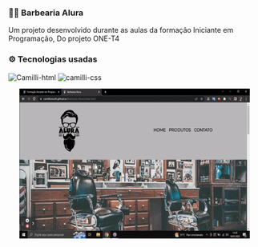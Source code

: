 ### 🧔🏻‍ Barbearia Alura
Um projeto desenvolvido durante as aulas da formação Iniciante em Programação, Do projeto ONE-T4

### ⚙️ Tecnologias usadas
<div>
  <img align="center" alt="Camilli-html" height="30" width="40" src="https://cdn.jsdelivr.net/gh/devicons/devicon/icons/html5/html5-original.svg"/>
  <img align="center" alt="camilli-css" height="30" width="40" src="https://cdn.jsdelivr.net/gh/devicons/devicon/icons/css3/css3-original-wordmark.svg"/>
</div>

<p align="center">
  <img width="460" height="300" src="src/assets/Video.gif"/>
</p>
